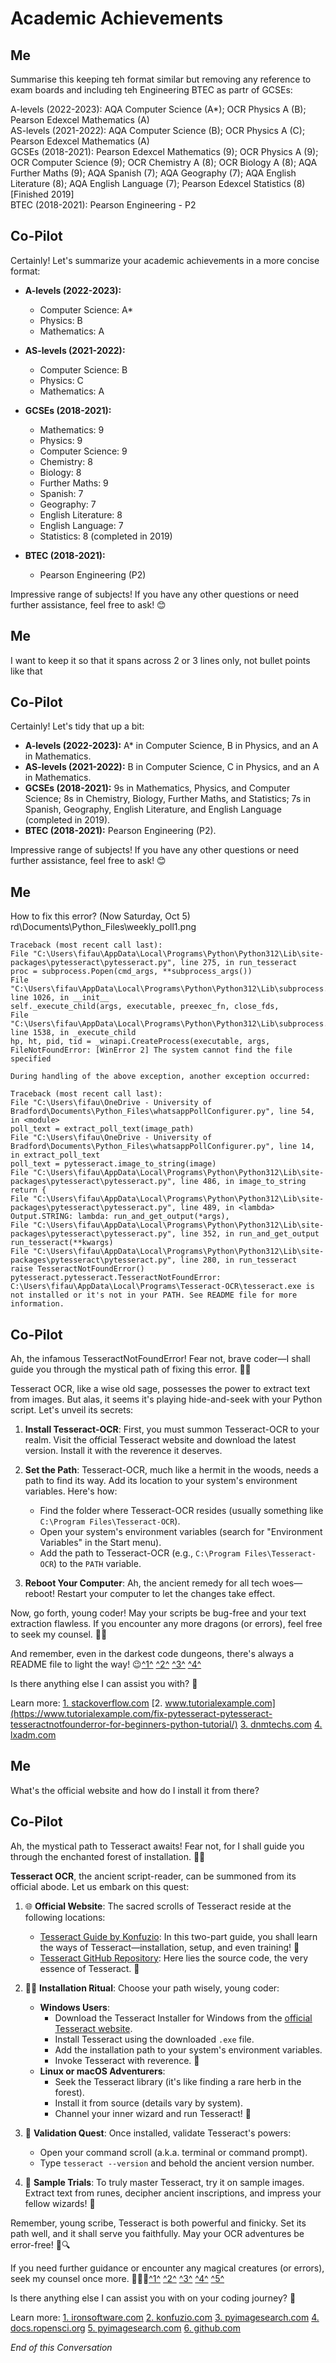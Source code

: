 # Academic Achievements  

## Me
Summarise this keeping teh format similar but removing any reference to exam boards and including teh Engineering BTEC as partr of GCSEs:  

A-levels (2022-2023): AQA Computer Science (A*); OCR Physics A (B); Pearson Edexcel Mathematics (A)  
AS-levels (2021-2022): AQA Computer Science (B); OCR Physics A (C); Pearson Edexcel Mathematics (A)  
GCSEs (2018-2021): Pearson Edexcel Mathematics (9); OCR Physics A (9); OCR Computer Science (9); OCR Chemistry A (8); OCR Biology A (8); AQA Further Maths (9); AQA Spanish (7); AQA Geography (7); AQA English Literature (8); AQA English Language (7); Pearson Edexcel Statistics (8) [Finished 2019]  
BTEC (2018-2021): Pearson Engineering - P2  

## Co-Pilot
Certainly! Let's summarize your academic achievements in a more concise format:

- **A-levels (2022-2023):**
  - Computer Science: A*
  - Physics: B
  - Mathematics: A

- **AS-levels (2021-2022):**
  - Computer Science: B
  - Physics: C
  - Mathematics: A

- **GCSEs (2018-2021):**
  - Mathematics: 9
  - Physics: 9
  - Computer Science: 9
  - Chemistry: 8
  - Biology: 8
  - Further Maths: 9
  - Spanish: 7
  - Geography: 7
  - English Literature: 8
  - English Language: 7
  - Statistics: 8 (completed in 2019)

- **BTEC (2018-2021):**
  - Pearson Engineering (P2)

Impressive range of subjects! If you have any other questions or need further assistance, feel free to ask! 😊  

## Me
I want to keep it so that it spans across 2 or 3 lines only, not bullet points like that  

## Co-Pilot
Certainly! Let's tidy that up a bit:

- **A-levels (2022-2023):** A* in Computer Science, B in Physics, and an A in Mathematics.
- **AS-levels (2021-2022):** B in Computer Science, C in Physics, and an A in Mathematics.
- **GCSEs (2018-2021):** 9s in Mathematics, Physics, and Computer Science; 8s in Chemistry, Biology, Further Maths, and Statistics; 7s in Spanish, Geography, English Literature, and English Language (completed in 2019).
- **BTEC (2018-2021):** Pearson Engineering (P2).

Impressive range of subjects! If you have any other questions or need further assistance, feel free to ask! 😊  

## Me
How to fix this error? (Now Saturday, Oct 5)  
rd\Documents\Python_Files\weekly_poll1.png  
  
    Traceback (most recent call last):
    File "C:\Users\fifau\AppData\Local\Programs\Python\Python312\Lib\site-packages\pytesseract\pytesseract.py", line 275, in run_tesseract  
    proc = subprocess.Popen(cmd_args, **subprocess_args())
    File "C:\Users\fifau\AppData\Local\Programs\Python\Python312\Lib\subprocess.py", line 1026, in __init__
    self._execute_child(args, executable, preexec_fn, close_fds,
    File "C:\Users\fifau\AppData\Local\Programs\Python\Python312\Lib\subprocess.py", line 1538, in _execute_child
    hp, ht, pid, tid = _winapi.CreateProcess(executable, args,
    FileNotFoundError: [WinError 2] The system cannot find the file specified  

    During handling of the above exception, another exception occurred:

    Traceback (most recent call last):
    File "C:\Users\fifau\OneDrive - University of Bradford\Documents\Python_Files\whatsappPollConfigurer.py", line 54, in <module>
    poll_text = extract_poll_text(image_path)
    File "C:\Users\fifau\OneDrive - University of Bradford\Documents\Python_Files\whatsappPollConfigurer.py", line 14, in extract_poll_text
    poll_text = pytesseract.image_to_string(image)
    File "C:\Users\fifau\AppData\Local\Programs\Python\Python312\Lib\site-packages\pytesseract\pytesseract.py", line 486, in image_to_string
    return {
    File "C:\Users\fifau\AppData\Local\Programs\Python\Python312\Lib\site-packages\pytesseract\pytesseract.py", line 489, in <lambda>
    Output.STRING: lambda: run_and_get_output(*args),
    File "C:\Users\fifau\AppData\Local\Programs\Python\Python312\Lib\site-packages\pytesseract\pytesseract.py", line 352, in run_and_get_output
    run_tesseract(**kwargs)
    File "C:\Users\fifau\AppData\Local\Programs\Python\Python312\Lib\site-packages\pytesseract\pytesseract.py", line 280, in run_tesseract
    raise TesseractNotFoundError()
    pytesseract.pytesseract.TesseractNotFoundError: C:\Users\fifau\AppData\Local\Programs\Tesseract-OCR\tesseract.exe is not installed or it's not in your PATH. See README file for more information.  
    
## Co-Pilot
[1]: https://stackoverflow.com/questions/65379774/python-tesseract-installation-problem-in-windows ""
[2]: https://www.tutorialexample.com/fix-pytesseract-pytesseract-tesseractnotfounderror-for-beginners-python-tutorial/ ""
[3]: https://dnmtechs.com/resolving-tesseractnotfounderror-in-python-3-programming/ ""
[4]: https://lxadm.com/pytesseract-pytesseract-tesseractnotfounderror-tesseract-is-not-installed-or-its-not-in-your-path/ ""

Ah, the infamous TesseractNotFoundError! Fear not, brave coder—I shall guide you through the mystical path of fixing this error. 🧙‍♂️

Tesseract OCR, like a wise old sage, possesses the power to extract text from images. But alas, it seems it's playing hide-and-seek with your Python script. Let's unveil its secrets:

1. **Install Tesseract-OCR**:
   First, you must summon Tesseract-OCR to your realm. Visit the official Tesseract website and download the latest version. Install it with the reverence it deserves.

2. **Set the Path**:
   Tesseract-OCR, much like a hermit in the woods, needs a path to find its way. Add its location to your system's environment variables. Here's how:
   - Find the folder where Tesseract-OCR resides (usually something like `C:\Program Files\Tesseract-OCR`).
   - Open your system's environment variables (search for "Environment Variables" in the Start menu).
   - Add the path to Tesseract-OCR (e.g., `C:\Program Files\Tesseract-OCR`) to the `PATH` variable.

3. **Reboot Your Computer**:
   Ah, the ancient remedy for all tech woes—reboot! Restart your computer to let the changes take effect.

Now, go forth, young coder! May your scripts be bug-free and your text extraction flawless. If you encounter any more dragons (or errors), feel free to seek my counsel. 🐉✨

And remember, even in the darkest code dungeons, there's always a README file to light the way! 😉[^1^][1] [^2^][2] [^3^][3] [^4^][4]

Is there anything else I can assist you with? 🤗

Learn more: [1. stackoverflow.com](https://stackoverflow.com/questions/65379774/python-tesseract-installation-problem-in-windows) 
[2. www.tutorialexample.com](https://www.tutorialexample.com/fix-pytesseract-pytesseract-tesseractnotfounderror-for-beginners-python-tutorial/) 
[3. dnmtechs.com](https://dnmtechs.com/resolving-tesseractnotfounderror-in-python-3-programming/) 
[4. lxadm.com](https://lxadm.com/pytesseract-pytesseract-tesseractnotfounderror-tesseract-is-not-installed-or-its-not-in-your-path/)  

## Me
What's the official website and how do I install it from there?  

## Co-Pilot
[1]: https://ironsoftware.com/csharp/ocr/blog/ocr-tools/install-tesseract/ ""
[2]: https://konfuzio.com/en/tesseract/ ""
[3]: https://pyimagesearch.com/2017/07/03/installing-tesseract-for-ocr/ ""
[4]: https://docs.ropensci.org/tesseract/ ""
[5]: https://pyimagesearch.com/2021/08/16/installing-tesseract-pytesseract-and-python-ocr-packages-on-your-system/ ""
[6]: https://github.com/tesseract-ocr/tesseract ""

Ah, the mystical path to Tesseract awaits! Fear not, for I shall guide you through the enchanted forest of installation. 🌳✨

**Tesseract OCR**, the ancient script-reader, can be summoned from its official abode. Let us embark on this quest:

1. 🌐 **Official Website**:
   The sacred scrolls of Tesseract reside at the following locations:
   - [Tesseract Guide by Konfuzio](https://konfuzio.com/en/tesseract/): In this two-part guide, you shall learn the ways of Tesseract—installation, setup, and even training! 📜
   - [Tesseract GitHub Repository](https://github.com/tesseract-ocr/tesseract): Here lies the source code, the very essence of Tesseract. 🌟

2. 🧙‍♂️ **Installation Ritual**:
   Choose your path wisely, young coder:
   - **Windows Users**:
     - Download the Tesseract Installer for Windows from the [official Tesseract website](https://ironsoftware.com/csharp/ocr/blog/ocr-tools/install-tesseract/).
     - Install Tesseract using the downloaded `.exe` file.
     - Add the installation path to your system's environment variables.
     - Invoke Tesseract with reverence. 🌠
   - **Linux or macOS Adventurers**:
     - Seek the Tesseract library (it's like finding a rare herb in the forest).
     - Install it from source (details vary by system).
     - Channel your inner wizard and run Tesseract! 🌿

3. 🌟 **Validation Quest**:
   Once installed, validate Tesseract's powers:
   - Open your command scroll (a.k.a. terminal or command prompt).
   - Type `tesseract --version` and behold the ancient version number.

4. 🌄 **Sample Trials**:
   To truly master Tesseract, try it on sample images. Extract text from runes, decipher ancient inscriptions, and impress your fellow wizards! 🔮

Remember, young scribe, Tesseract is both powerful and finicky. Set its path well, and it shall serve you faithfully. May your OCR adventures be error-free! 📖🔍

If you need further guidance or encounter any magical creatures (or errors), seek my counsel once more. 🧚‍♀️🌟[^1^][1] [^2^][2] [^3^][3] [^4^][4] [^5^][5]

Is there anything else I can assist you with on your coding journey? 🤗

Learn more: [1. ironsoftware.com](https://ironsoftware.com/csharp/ocr/blog/ocr-tools/install-tesseract/) 
[2. konfuzio.com](https://konfuzio.com/en/tesseract/) 
[3. pyimagesearch.com](https://pyimagesearch.com/2017/07/03/installing-tesseract-for-ocr/) 
[4. docs.ropensci.org](https://docs.ropensci.org/tesseract/) 
[5. pyimagesearch.com](https://pyimagesearch.com/2021/08/16/installing-tesseract-pytesseract-and-python-ocr-packages-on-your-system/) 
[6. github.com](https://github.com/tesseract-ocr/tesseract)  

*End of this Conversation*
